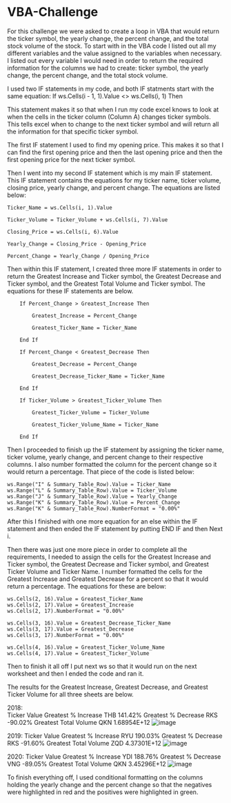 # VBA-Challenge
For this challenge we were asked to create a loop in VBA that would return the ticker symbol, the yearly change, the percent change, and the total stock volume of the stock. 
To start with in the VBA code I listed out all my different variables and the value assigned to the variables when necessary.
I listed out every variable I would need in order to return the required information for the columns we had to create: ticker symbol, the yearly change, the percent change, and the total stock volume. 

I used two IF statements in my code, and both IF statments start with the same equation: If ws.Cells(i - 1, 1).Value <> ws.Cells(i, 1) Then

This statement makes it so that when I run my code excel knows to look at when the cells in the ticker column (Column A) changes ticker symbols. This tells excel when to change to the next ticker symbol and will return all the information for that specific ticker symbol. 

The first IF statement I used to find my opening price. This makes it so that I can find the first opening price and then the last opening price and then the first opening price for the next ticker symbol. 

Then I went into my second IF statement which is my main IF statement. This IF statement contains the equations for my ticker name, ticker volume, closing price, yearly change, and percent change. The equations are listed below: 

    Ticker_Name = ws.Cells(i, 1).Value
    
    Ticker_Volume = Ticker_Volume + ws.Cells(i, 7).Value
    
    Closing_Price = ws.Cells(i, 6).Value
    
    Yearly_Change = Closing_Price - Opening_Price
    
    Percent_Change = Yearly_Change / Opening_Price
    
Then within this IF statement, I created three more IF statements in order to return the Greatest Increase and Ticker symbol, the Greatest Decrease and Ticker symbol, and the Greatest Total Volume and Ticker symbol. The equations for these IF statements are below.

        If Percent_Change > Greatest_Increase Then
        
            Greatest_Increase = Percent_Change
            
            Greatest_Ticker_Name = Ticker_Name
            
        End If
        
        If Percent_Change < Greatest_Decrease Then
        
            Greatest_Decrease = Percent_Change
            
            Greatest_Decrease_Ticker_Name = Ticker_Name
            
        End If
        
        If Ticker_Volume > Greatest_Ticker_Volume Then
        
            Greatest_Ticker_Volume = Ticker_Volume
            
            Greatest_Ticker_Volume_Name = Ticker_Name
            
        End If

Then I proceeded to finish up the IF statement by assigning the ticker name, ticker volume, yearly change, and percent change to their respective columns. I also number formatted the column for the percent change so it would return a percentage. That piece of the code is listed below:

    ws.Range("I" & Summary_Table_Row).Value = Ticker_Name
    ws.Range("L" & Summary_Table_Row).Value = Ticker_Volume
    ws.Range("J" & Summary_Table_Row).Value = Yearly_Change
    ws.Range("K" & Summary_Table_Row).Value = Percent_Change
    ws.Range("K" & Summary_Table_Row).NumberFormat = "0.00%"
    
After this I finished with one more equation for an else within the IF statement and then ended the IF statement by putting END IF and then Next i.

Then there was just one more piece in order to complete all the requirements, I needed to assign the cells for the Greatest Increase and Ticker symbol, the Greatest Decrease and Ticker symbol, and Greatest Ticker Volume and Ticker Name. I number formatted the cells for the Greatest Increase and Greatest Decrease for a percent so that it would return a percentage. The equations for these are below:

    ws.Cells(2, 16).Value = Greatest_Ticker_Name
    ws.Cells(2, 17).Value = Greatest_Increase
    ws.Cells(2, 17).NumberFormat = "0.00%"
    
    ws.Cells(3, 16).Value = Greatest_Decrease_Ticker_Name
    ws.Cells(3, 17).Value = Greatest_Decrease
    ws.Cells(3, 17).NumberFormat = "0.00%"
    
    ws.Cells(4, 16).Value = Greatest_Ticker_Volume_Name
    ws.Cells(4, 17).Value = Greatest_Ticker_Volume
    
Then to finish it all off I put next ws so that it would run on the next worksheet and then I ended the code and ran it. 
    
The results for the Greatest Increase, Greatest Decrease, and Greatest Ticker Volume for all three sheets are below. 

2018:    
    	Ticker	Value
Greatest % Increase	THB	141.42%
Greatest % Decrease	RKS	-90.02%
Greatest Total Volume	QKN	1.68954E+12
![image](https://user-images.githubusercontent.com/125215083/225708404-1e7424b1-2da8-4cd8-88eb-f1e1396b85ed.png)

2019: 
	Ticker	Value
Greatest % Increase	RYU	190.03%
Greatest % Decrease	RKS	-91.60%
Greatest Total Volume	ZQD	4.37301E+12
![image](https://user-images.githubusercontent.com/125215083/225708765-42125a76-0008-47ef-af90-da61aa914416.png)

2020:
	Ticker	Value
Greatest % Increase	YDI	188.76%
Greatest % Decrease	VNG	-89.05%
Greatest Total Volume	QKN	3.45296E+12
![image](https://user-images.githubusercontent.com/125215083/225708928-bfbda6f3-a7ff-4e43-a47d-594294178036.png)

To finish everything off, I used conditional formatting on the columns holding the yearly change and the percent change so that the negatives were highlighted in red and the positives were highlighted in green. 
